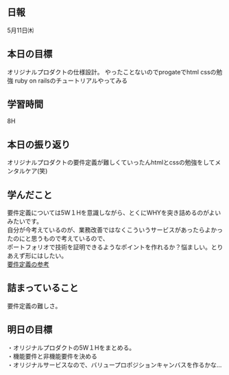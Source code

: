 ## 日報
5月11日㈭

## 本日の目標
オリジナルプロダクトの仕様設計。
やったことないのでprogateでhtml cssの勉強
ruby on railsのチュートリアルやってみる

## 学習時間
8H

## 本日の振り返り
オリジナルプロダクトの要件定義が難しくていったんhtmlとcssの勉強をしてメンタルケア(笑)

## 学んだこと
要件定義については5W１Hを意識しながら、とくにWHYを突き詰めるのがよいみたいです。  
自分が今考えているのが、業務改善ではなくこういうサービスがあったらよかったのにと思うもので考えているので、  
ポートフォリオで技術を証明できるようなポイントを作れるか？悩ましい。とりあえず形にはしたい。  
[要件定義の参考](https://www.amazon.co.jp/gp/product/B08K3ZL8FK/ref=ku_mi_rw_edp_ku)

## 詰まっていること
要件定義の難しさ。

## 明日の目標
・オリジナルプロダクトの5W１Hをまとめる。  
・機能要件と非機能要件を決める  
・オリジナルサービスなので、バリュープロポジションキャンバスを作るかな…
